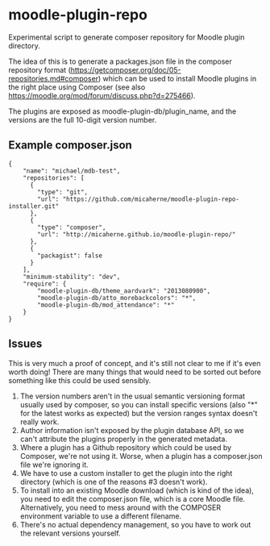 # moodle-plugin-repo
Experimental script to generate composer repository for Moodle plugin directory.

The idea of this is to generate a packages.json file in the composer repository format (https://getcomposer.org/doc/05-repositories.md#composer) which can be used to install Moodle plugins in the right place using Composer (see also https://moodle.org/mod/forum/discuss.php?d=275466).

The plugins are exposed as moodle-plugin-db/plugin_name, and the versions are the full 10-digit version number.

## Example composer.json

    {
        "name": "michael/mdb-test",
        "repositories": [
          {
            "type": "git",
            "url": "https://github.com/micaherne/moodle-plugin-repo-installer.git"
          },
          {
            "type": "composer",
            "url": "http://micaherne.github.io/moodle-plugin-repo/"
          },
          {
            "packagist": false
          }
        ],
        "minimum-stability": "dev",
        "require": {
            "moodle-plugin-db/theme_aardvark": "2013080900",
            "moodle-plugin-db/atto_morebackcolors": "*",
            "moodle-plugin-db/mod_attendance": "*"
        }
    }

## Issues

This is very much a proof of concept, and it's still not clear to me if it's even worth doing! There are many things that would need
to be sorted out before something like this could be used sensibly.

1. The version numbers aren't in the usual semantic versioning format usually used by composer, so you can install specific versions (also "*" for the latest works as expected) but the version ranges syntax doesn't really work.
2. Author information isn't exposed by the plugin database API, so we can't attribute the plugins properly in the generated metadata.
3. Where a plugin has a Github repository which could be used by Composer, we're not using it. Worse, when a plugin has a composer.json file we're ignoring it.
4. We have to use a custom installer to get the plugin into the right directory (which is one of the reasons #3 doesn't work).
5. To install into an existing Moodle download (which is kind of the idea), you need to edit the composer.json file, which is a core Moodle file. Alternatively, you need to mess around with the COMPOSER environment variable to use a different filename.
6. There's no actual dependency management, so you have to work out the relevant versions yourself.
